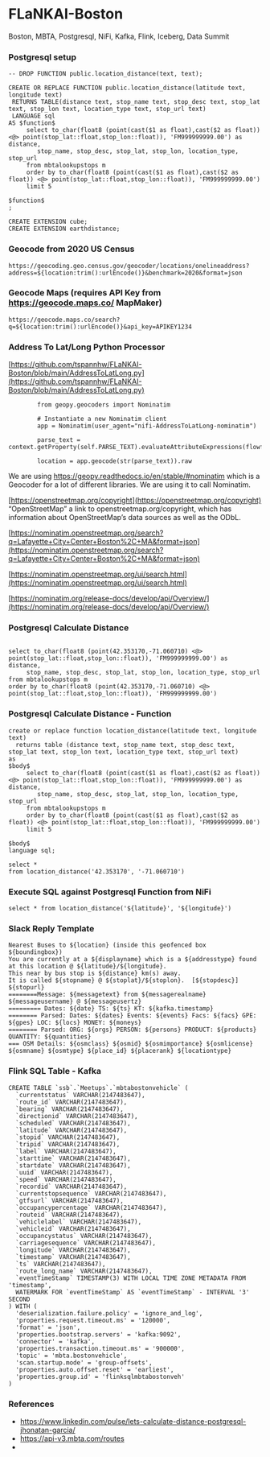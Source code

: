 # FLaNKAI-Boston
Boston, MBTA, Postgresql, NiFi, Kafka, Flink, Iceberg, Data Summit

### Postgresql setup

````
-- DROP FUNCTION public.location_distance(text, text);

CREATE OR REPLACE FUNCTION public.location_distance(latitude text, longitude text)
 RETURNS TABLE(distance text, stop_name text, stop_desc text, stop_lat text, stop_lon text, location_type text, stop_url text)
 LANGUAGE sql
AS $function$     
     select to_char(float8 (point(cast($1 as float),cast($2 as float)) <@> point(stop_lat::float,stop_lon::float)), 'FM999999999.00') as distance,
        stop_name, stop_desc, stop_lat, stop_lon, location_type, stop_url
	 from mbtalookupstops m
     order by to_char(float8 (point(cast($1 as float),cast($2 as float)) <@> point(stop_lat::float,stop_lon::float)), 'FM999999999.00') 
     limit 5

$function$
;

CREATE EXTENSION cube;
CREATE EXTENSION earthdistance;
````

### Geocode from 2020 US Census

````
https://geocoding.geo.census.gov/geocoder/locations/onelineaddress?address=${location:trim():urlEncode()}&benchmark=2020&format=json
````

### Geocode Maps (requires API Key from https://geocode.maps.co/ MapMaker)

````
https://geocode.maps.co/search?q=${location:trim():urlEncode()}&api_key=APIKEY1234
````

### Address To Lat/Long Python Processor

[https://github.com/tspannhw/FLaNKAI-Boston/blob/main/AddressToLatLong.py](https://github.com/tspannhw/FLaNKAI-Boston/blob/main/AddressToLatLong.py)


````
        from geopy.geocoders import Nominatim

        # Instantiate a new Nominatim client
        app = Nominatim(user_agent="nifi-AddressToLatLong-nominatim")

        parse_text = context.getProperty(self.PARSE_TEXT).evaluateAttributeExpressions(flowfile).getValue()

        location = app.geocode(str(parse_text)).raw
````

We are using https://geopy.readthedocs.io/en/stable/#nominatim which is a Geocoder for a lot of different libraries.   We are using it to call Nominatim.


[https://openstreetmap.org/copyright](https://openstreetmap.org/copyright)
“OpenStreetMap” a link to openstreetmap.org/copyright,  which has information about OpenStreetMap’s data sources as well as the ODbL.

[https://nominatim.openstreetmap.org/search?q=Lafayette+City+Center+Boston%2C+MA&format=json](https://nominatim.openstreetmap.org/search?q=Lafayette+City+Center+Boston%2C+MA&format=json)

[https://nominatim.openstreetmap.org/ui/search.html](https://nominatim.openstreetmap.org/ui/search.html)

[https://nominatim.org/release-docs/develop/api/Overview/](https://nominatim.org/release-docs/develop/api/Overview/)

 
### Postgresql Calculate Distance

````

select to_char(float8 (point(42.353170,-71.060710) <@> point(stop_lat::float,stop_lon::float)), 'FM999999999.00') as distance,
     stop_name, stop_desc, stop_lat, stop_lon, location_type, stop_url
from mbtalookupstops m
order by to_char(float8 (point(42.353170,-71.060710) <@> point(stop_lat::float,stop_lon::float)), 'FM999999999.00')

````


### Postgresql Calculate Distance - Function

````
create or replace function location_distance(latitude text, longitude text)
  returns table (distance text, stop_name text, stop_desc text, stop_lat text, stop_lon text, location_type text, stop_url text)
as
$body$     
     select to_char(float8 (point(cast($1 as float),cast($2 as float)) <@> point(stop_lat::float,stop_lon::float)), 'FM999999999.00') as distance,
        stop_name, stop_desc, stop_lat, stop_lon, location_type, stop_url
	 from mbtalookupstops m
     order by to_char(float8 (point(cast($1 as float),cast($2 as float)) <@> point(stop_lat::float,stop_lon::float)), 'FM999999999.00') 
     limit 5

$body$
language sql;

select *
from location_distance('42.353170', '-71.060710')
````

### Execute SQL against Postgresql Function from NiFi

````
select * from location_distance('${latitude}', '${longitude}')
````

### Slack Reply Template

````
Nearest Buses to ${location} (inside this geofenced box ${boundingbox})
You are currently at a ${displayname} which is a ${addresstype} found at this location @ ${latitude}/${longitude}.
This near by bus stop is ${distance} km(s) away.
It is called ${stopname} @ ${stoplat}/${stoplon}.  [${stopdesc}]
${stopurl}
========Message: ${messagetext} from ${messagerealname} ${messageusername} @ ${messageusertz}
========= Dates: ${date} TS: ${ts} KT: ${kafka.timestamp} 
======== Parsed: Dates: ${dates} Events: ${events} Facs: ${facs} GPE: ${gpes} LOC: ${locs} MONEY: ${moneys}
======== Parsed: ORG: ${orgs} PERSON: ${persons} PRODUCT: ${products} QUANTITY: ${quantities}
=== OSM Details: ${osmclass} ${osmid} ${osmimportance} ${osmlicense} ${osmname} ${osmtype} ${place_id} ${placerank} ${locationtype}
````

### Flink SQL Table - Kafka

````
CREATE TABLE `ssb`.`Meetups`.`mbtabostonvehicle` (
  `currentstatus` VARCHAR(2147483647),
  `route_id` VARCHAR(2147483647),
  `bearing` VARCHAR(2147483647),
  `directionid` VARCHAR(2147483647),
  `scheduled` VARCHAR(2147483647),
  `latitude` VARCHAR(2147483647),
  `stopid` VARCHAR(2147483647),
  `tripid` VARCHAR(2147483647),
  `label` VARCHAR(2147483647),
  `starttime` VARCHAR(2147483647),
  `startdate` VARCHAR(2147483647),
  `uuid` VARCHAR(2147483647),
  `speed` VARCHAR(2147483647),
  `recordid` VARCHAR(2147483647),
  `currentstopsequence` VARCHAR(2147483647),
  `gtfsurl` VARCHAR(2147483647),
  `occupancypercentage` VARCHAR(2147483647),
  `routeid` VARCHAR(2147483647),
  `vehiclelabel` VARCHAR(2147483647),
  `vehicleid` VARCHAR(2147483647),
  `occupancystatus` VARCHAR(2147483647),
  `carriagesequence` VARCHAR(2147483647),
  `longitude` VARCHAR(2147483647),
  `timestamp` VARCHAR(2147483647),
  `ts` VARCHAR(2147483647),
  `route_long_name` VARCHAR(2147483647),
  `eventTimeStamp` TIMESTAMP(3) WITH LOCAL TIME ZONE METADATA FROM 'timestamp',
  WATERMARK FOR `eventTimeStamp` AS `eventTimeStamp` - INTERVAL '3' SECOND
) WITH (
  'deserialization.failure.policy' = 'ignore_and_log',
  'properties.request.timeout.ms' = '120000',
  'format' = 'json',
  'properties.bootstrap.servers' = 'kafka:9092',
  'connector' = 'kafka',
  'properties.transaction.timeout.ms' = '900000',
  'topic' = 'mbta.bostonvehicle',
  'scan.startup.mode' = 'group-offsets',
  'properties.auto.offset.reset' = 'earliest',
  'properties.group.id' = 'flinksqlmbtabostonveh'
)

````


### References

* https://www.linkedin.com/pulse/lets-calculate-distance-postgresql-jhonatan-garcia/
* https://api-v3.mbta.com/routes
* 
